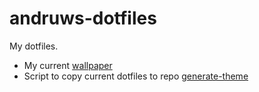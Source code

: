 # andruws-dotfiles
My dotfiles.
- My current [wallpaper](https://imgur.com/0ddIBTx)  
- Script to copy current dotfiles to repo [generate-theme](https://pastebin.com/86H1q7iq)  
